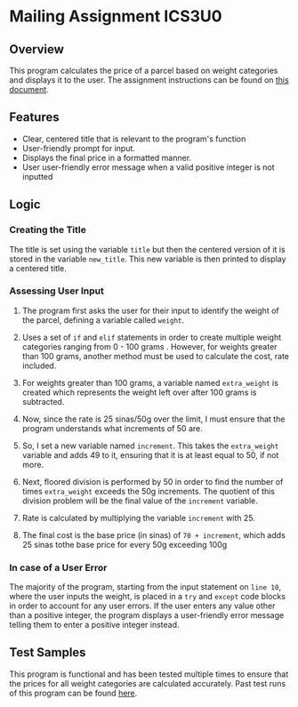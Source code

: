 # Mailing Assignment ICS3U0

## Overview

This program calculates the price of a parcel based on weight categories and displays it to the user. The assignment instructions can be found on [this document](https://docs.google.com/document/d/1-4Nd8E3EBB_kx5UjoOJ_iYRpRsbuNEji45VQ6OAyCBQ/edit?tab=t.0).

## Features

- Clear, centered title that is relevant to the program's function
- User-friendly prompt for input.
- Displays the final price in a formatted manner.
- User user-friendly error message when a valid positive integer is not inputted

## Logic

### Creating the Title
The title is set using the variable `title` but then the centered version of it is stored in the variable `new_title`. This new variable is then printed to display a centered title.

### Assessing User Input
1. The program first asks the user for their input to identify the weight of the parcel, defining a variable called `weight`.

2. Uses a set of `if` and `elif` statements in order to create multiple weight categories ranging from 0 - 100 grams . However, for weights greater than 100 grams, another method must be used to calculate the cost, rate included.

3. For weights greater than 100 grams, a variable named `extra_weight` is created which represents the weight left over after 100 grams is subtracted.

4. Now, since the rate is 25 sinas/50g over the limit, I must ensure that the program understands what increments of 50 are.

5. So, I set a new variable named `increment`. This takes the `extra_weight` variable and adds 49 to it, ensuring that it is at least equal to 50, if not more.

6. Next, floored division is performed by 50 in order to find the number of times `extra_weight` exceeds the 50g  increments. The quotient of this division problem will be the final value of the `increment` variable.

7. Rate is calculated by multiplying the variable `increment` with 25.

8. The final cost is the base price (in sinas) of `70 + increment`, which adds 25 sinas tothe base price for every 50g exceeding 100g

### In case of a User Error

The majority of the program, starting from the input statement on `line 10`, where the user inputs the weight, is placed in a `try` and `except` code blocks in order to account for any user errors. If the user enters any value other than a positive integer, the program displays a user-friendly error message telling them to enter a positive integer instead.

## Test Samples

This program is functional and has been tested multiple times to ensure that the prices for all weight categories are calculated accurately. Past test runs of this program can be found [here](https://docs.google.com/document/d/1LYfFTNTfeQz2yJ6NqM1cMFoa2qJs9kH8sXsEJyEkNEw/edit?tab=t.0).
